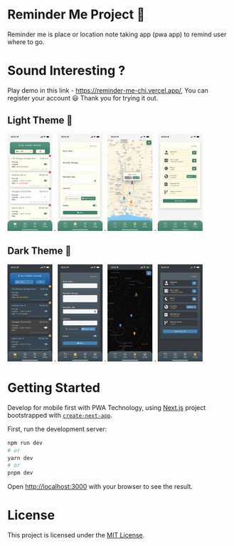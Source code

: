 # Reminder Me Project 📍
Reminder me is place or location note taking app (pwa app) to remind user where to go.

# Sound Interesting ? 

Play demo in this link - https://reminder-me-chi.vercel.app/, You can register your account 😃 Thank you for trying it out.

## Light Theme 🌝
<div align="left">
  <img src="./public/image/app-demo-img/list.PNG" width="20%" height="20%"/>
  .
  <img src="./public/image/app-demo-img/create.PNG" width="20%" height="20%"/>
  .
  <img src="./public/image/app-demo-img/map.PNG" width="20%" height="20%"/>
  .
  <img src="./public/image/app-demo-img/setting.PNG" width="20%" height="20%"/>
</div>

## Dark Theme 🌚
<div align="left">
  <img src="./public/image/app-demo-img/list-dark.PNG" width="20%" height="20%"/>
  .
  <img src="./public/image/app-demo-img/create-dark.PNG" width="20%" height="20%"/>
  .
  <img src="./public/image/app-demo-img/map-dark.PNG" width="20%" height="20%"/>
  .
  <img src="./public/image/app-demo-img/setting-dark.PNG" width="20%" height="20%"/>
</div>

# Getting Started 

Develop for mobile first with PWA Technology, using [Next.js](https://nextjs.org/) project bootstrapped with [`create-next-app`](https://github.com/vercel/next.js/tree/canary/packages/create-next-app).

First, run the development server:

```bash
npm run dev
# or
yarn dev
# or
pnpm dev
```

Open [http://localhost:3000](http://localhost:3000) with your browser to see the result.

# License

This project is licensed under the [MIT License](LICENSE).
